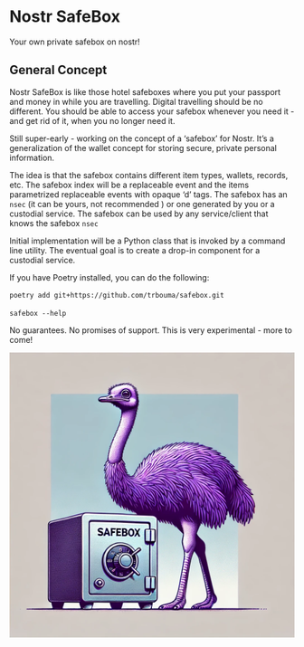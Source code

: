 # Nostr SafeBox
Your own private safebox on nostr!

## General Concept 

Nostr SafeBox is like those hotel safeboxes where you put your passport and money in while you are travelling. Digital travelling should be no different. You should be able to access your safebox whenever you need it - and get rid of it, when you no longer need it.

Still super-early - working on the concept of a ‘safebox’ for Nostr. It’s a generalization of the wallet concept for storing secure, private personal information.

The idea is that the safebox contains different item types, wallets, records, etc. The safebox index will be a replaceable event and the items parametrized replaceable events with opaque ‘d’ tags. The safebox has an ```nsec``` (it can be yours, not recommended ) or one generated by you or a custodial service. The safebox can be used by any service/client that knows the safebox ```nsec```

Initial implementation will be a Python class that is invoked by a command line utility. The eventual goal is to create a drop-in component for a custodial service.

If you have Poetry installed, you can do the following:
```
poetry add git+https://github.com/trbouma/safebox.git

safebox --help
```

No guarantees. No promises of support. This is very experimental - more to come! 

![](./assets/safebox-nostr.png)

